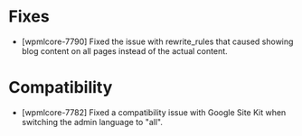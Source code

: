 # Fixes
* [wpmlcore-7790] Fixed the issue with rewrite_rules that caused showing blog content on all pages instead of the actual content.

# Compatibility
* [wpmlcore-7782] Fixed a compatibility issue with Google Site Kit when switching the admin language to "all".
